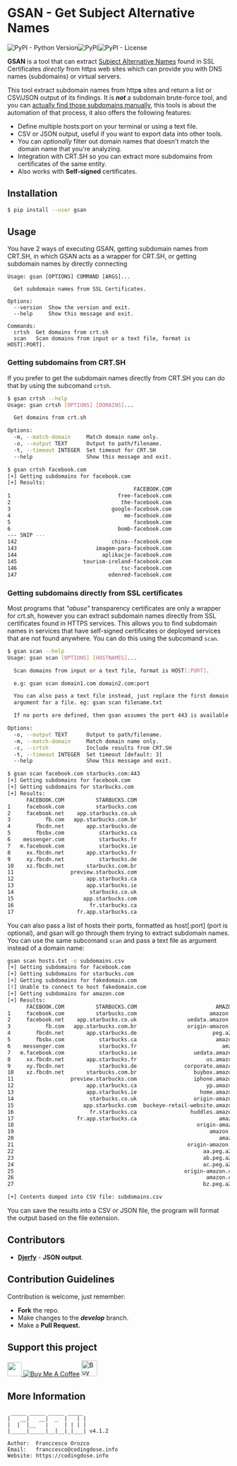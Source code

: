 # GSAN - Get Subject Alternative Names

![PyPI - Python Version](https://img.shields.io/pypi/pyversions/gsan)![PyPI](https://img.shields.io/pypi/v/gsan)![PyPI - License](https://img.shields.io/pypi/l/gsan)


**GSAN** is a tool that can extract [Subject Alternative Names](https://en.wikipedia.org/wiki/Subject_Alternative_Name) found in SSL Certificates _directly_ from https web sites which can provide you with DNS names (subdomains) or virtual servers.

This tool extract subdomain names from http**s** sites and return a list or CSV/JSON output of its findings. It is _**not**_ a subdomain brute-force tool, and you can [actually find those subdomains manually](https://gfycat.com/AnotherDizzyDodobird), this tools is about the automation of that process, it also offers the following features:

* Define multiple hosts:port on your terminal or using a text file.
* CSV or JSON output, useful if you want to export data into other tools.
* You can _optionally_ filter out domain names that doesn't match the domain name that you're analyzing.
* Integration with CRT.SH so you can extract more subdomains from certificates of the same entity.
* Also works with **Self-signed** certificates.

## Installation
```bash
$ pip install --user gsan
```

## Usage

You have 2 ways of executing GSAN, getting subdomain names from CRT.SH, in which GSAN acts as a wrapper for CRT.SH, or getting subdomain names by directly connecting

```
Usage: gsan [OPTIONS] COMMAND [ARGS]...

  Get subdomain names from SSL Certificates.

Options:
  --version  Show the version and exit.
  --help     Show this message and exit.

Commands:
  crtsh  Get domains from crt.sh
  scan   Scan domains from input or a text file, format is HOST[:PORT].
```

### Getting subdomains from CRT.SH
If you prefer to get the subdomain names directly from CRT.SH you can do that by using the subcomand `crtsh`.

```bash
$ gsan crtsh --help
Usage: gsan crtsh [OPTIONS] [DOMAINS]...

  Get domains from crt.sh

Options:
  -m, --match-domain     Match domain name only.
  -o, --output TEXT      Output to path/filename.
  -t, --timeout INTEGER  Set timeout for CRT.SH
  --help                 Show this message and exit.

$ gsan crtsh facebook.com
[+] Getting subdomains for facebook.com
[+] Results:
                                        FACEBOOK.COM
1                                  free-facebook.com
2                                   the-facebook.com
3                                google-facebook.com
4                                    me-facebook.com
5                                       facebook.com
6                                  bomb-facebook.com
--- SNIP ---
142                              china--facebook.com
143                         imagem-para-facebook.com
144                           aplikacje-facebook.com
145                     tourism-ireland-facebook.com
146                                 tsc-facebook.com
147                             edenred-facebook.com
```

### Getting subdomains directly from SSL certificates
Most programs that _"abuse"_ transparency certificates are only a wrapper for crt.sh, however you can extract subdomain names directly from SSL certificates found in HTTPS services. This allows you to find subdomain names in services that have self-signed certificates or deployed services that are not found anywhere. You can do this using the subcomand `scan`.

```bash
$ gsan scan --help
Usage: gsan scan [OPTIONS] [HOSTNAMES]...

  Scan domains from input or a text file, format is HOST[:PORT].

  e.g: gsan scan domain1.com domain2.com:port

  You can also pass a text file instead, just replace the first domain
  argument for a file. eg: gsan scan filename.txt

  If no ports are defined, then gsan assumes the port 443 is available.

Options:
  -o, --output TEXT      Output to path/filename.
  -m, --match-domain     Match domain name only.
  -c, --crtsh            Include results from CRT.SH
  -t, --timeout INTEGER  Set timeout [default: 3]
  --help                 Show this message and exit.

$ gsan scan facebook.com starbucks.com:443
[+] Getting subdomains for facebook.com
[+] Getting subdomains for starbucks.com
[+] Results:
      FACEBOOK.COM          STARBUCKS.COM
1     facebook.com          starbucks.com
2     facebook.net    app.starbucks.co.uk
3           fb.com   app.starbucks.com.br
4        fbcdn.net       app.starbucks.de
5        fbsbx.com           starbucks.ca
6    messenger.com           starbucks.fr
7   m.facebook.com           starbucks.ie
8     xx.fbcdn.net       app.starbucks.fr
9     xy.fbcdn.net           starbucks.de
10    xz.fbcdn.net       starbucks.com.br
11                  preview.starbucks.com
12                       app.starbucks.ca
13                       app.starbucks.ie
14                        starbucks.co.uk
15                      app.starbucks.com
16                        fr.starbucks.ca
17                    fr.app.starbucks.ca
```

You can also pass a list of hosts their ports, formatted as host[:port] (port is optional), and gsan will go through them trying to extract subdomain names. You can use the same subcomand `scan` and pass a text file as argument instead of a domain name:

```bash
gsan scan hosts.txt -o subdomains.csv
[+] Getting subdomains for facebook.com
[+] Getting subdomains for starbucks.com
[+] Getting subdomains for fakedomain.com
[!] Unable to connect to host fakedomain.com
[+] Getting subdomains for amazon.com
[+] Results:
      FACEBOOK.COM          STARBUCKS.COM                         AMAZON.COM
1     facebook.com          starbucks.com                       amazon.co.uk
2     facebook.net    app.starbucks.co.uk                uedata.amazon.co.uk
3           fb.com   app.starbucks.com.br                origin-amazon.co.uk
4        fbcdn.net       app.starbucks.de                        peg.a2z.com
5        fbsbx.com           starbucks.ca                         amazon.com
6    messenger.com           starbucks.fr                           amzn.com
7   m.facebook.com           starbucks.ie                  uedata.amazon.com
8     xx.fbcdn.net       app.starbucks.fr                      us.amazon.com
9     xy.fbcdn.net           starbucks.de               corporate.amazon.com
10    xz.fbcdn.net       starbucks.com.br                  buybox.amazon.com
11                  preview.starbucks.com                  iphone.amazon.com
12                       app.starbucks.ca                      yp.amazon.com
13                       app.starbucks.ie                    home.amazon.com
14                        starbucks.co.uk                  origin-amazon.com
15                      app.starbucks.com  buckeye-retail-website.amazon.com
16                        fr.starbucks.ca                 huddles.amazon.com
17                    fr.app.starbucks.ca                          amazon.de
18                                                          origin-amazon.de
19                                                              amazon.co.jp
20                                                                 amazon.jp
21                                                       origin-amazon.co.jp
22                                                            aa.peg.a2z.com
23                                                            ab.peg.a2z.com
24                                                            ac.peg.a2z.com
25                                                      origin-amazon.com.au
26                                                             amazon.com.au
27                                                            bz.peg.a2z.com

[+] Contents dumped into CSV file: subdomains.csv
```

You can save the results into a CSV or JSON file, the program will format the output based on the file extension.

## Contributors
* [**Djerfy**](https://github.com/djerfy) - **JSON output**.

## Contribution Guidelines
Contribution is welcome, just remember:
* **Fork** the repo.
* Make changes to the **_develop_** branch.
* Make a **Pull Request.**

## Support this project

<a href="https://www.paypal.me/orozcofranccesco">
  <img height="32" src="assets/paypal_badge.png" />
</a> <a href="https://www.buymeacoffee.com/franccesco" target="_blank"><img src="https://www.buymeacoffee.com/assets/img/custom_images/white_img.png" alt="Buy Me A Coffee" style="height: auto !important;width: auto !important;" ></a> <a href='https://ko-fi.com/V7V8AXFE' target='_blank'><img height='36' style='border:0px;height:36px;' src='https://az743702.vo.msecnd.net/cdn/kofi2.png?v=0' border='0' alt='Buy Me a Coffee at ko-fi.com' /></a>

## More Information

```
 _____ _____ _____ _____
|   __|   __|  _  |   | |
|  |  |__   |     | | | |
|_____|_____|__|__|_|___| v4.1.2

Author:  Franccesco Orozco
Email:   franccesco@codingdose.info
Website: https://codingdose.info
```
